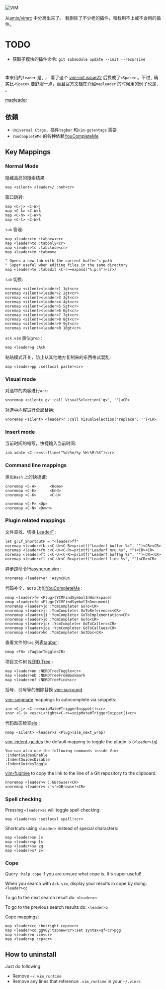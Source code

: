 ![VIM](https://dnp4pehkvoo6n.cloudfront.net/43c5af597bd5c1a64eb1829f011c208f/as/Ultimate%20Vimrc.svg)


从[amix/vimrc](https://github.com/amix/vimrc) 中分离出来了。
我删除了不少老的插件，和我用不上或不会用的插件。


# TODO

- 获取子模块的插件命令: `git submodule update --init --recursive`

# <leader>

本来用的`leader` 是`,` ， 看了这个
[vim-init issue22](https://github.com/skywind3000/vim-init/issues/22)
后换成了`<Space>` 。不过`,` 确实比`<Space>` 要舒服一点，而且官方文档在介绍`mapleader` 
的时候用的例子也是`,` 。

[mapleader](https://vimdoc.sourceforge.net/htmldoc/map.html#mapleader)

## 依赖

- `Universal Ctags`，插件`tagbar` 和`vim-gutentags` 需要
- `YouCompleteMe` 的各种依赖[YouCompleteMe](https://github.com/ycm-core/YouCompleteMe#installation)


## Key Mappings

###  Normal Mode

隐藏高亮的搜索结果:
	
	map <silent> <leader>/ :noh<cr>

窗口跳转:
	
	map <C-j> <C-W>j
	map <C-k> <C-W>k
	map <C-h> <C-W>h
	map <C-l> <C-W>l

`tab` 管理:
	
	map <leader>tn :tabnew<cr>
	map <leader>to :tabonly<cr>
	map <leader>tc :tabclose<cr>
	map <leader>tm :tabmove 
	
	" Opens a new tab with the current buffer's path
	" Super useful when editing files in the same directory
	map <leader>te :tabedit <C-r>=expand("%:p:h")<cr>/

`tab` 切换:

    noremap <silent><leader>1 1gt<cr>
    noremap <silent><leader>2 2gt<cr>
    noremap <silent><leader>3 3gt<cr>
    noremap <silent><leader>4 4gt<cr>
    noremap <silent><leader>5 5gt<cr>
    noremap <silent><leader>6 6gt<cr>
    noremap <silent><leader>7 7gt<cr>
    noremap <silent><leader>8 8gt<cr>
    noremap <silent><leader>9 9gt<cr>
    noremap <silent><leader>0 10gt<cr>

`ack.vim` 类似`grep` :
	
	map <leader>g :Ack 

粘贴模式开关，防止从其他地方复制来的东西格式混乱:
	
	map <leader>pp :setlocal paste!<cr>

### Visual mode 

对选中的内容进行`ack`:

    vnoremap <silent> gv :call VisualSelection('gv', '')<CR>

对选中内容进行全局替换:

    vnoremap <silent> <leader>r :call VisualSelection('replace', '')<CR>

### Insert mode

当前时间的缩写，快捷输入当前时间:

    iab xdate <C-r>=strftime("%d/%m/%y %H:%M:%S")<cr>


### Command line mappings


类似`Bash` 上的快捷键:

    cnoremap <C-A>		<Home>
    cnoremap <C-E>		<End>
    cnoremap <C-K>		<C-U>

    cnoremap <C-P> <Up>
    cnoremap <C-N> <Down>

### Plugin related mappings

文件查找、切换 [LeaderF](https://github.com/Yggdroot/LeaderF) :

    let g:Lf_ShortcutF = "<leader>ff"
    noremap <leader>fb :<C-U><C-R>=printf("Leaderf buffer %s", "")<CR><CR>
    noremap <leader>fm :<C-U><C-R>=printf("Leaderf mru %s", "")<CR><CR>
    noremap <leader>ft :<C-U><C-R>=printf("Leaderf bufTag %s", "")<CR><CR>
    noremap <leader>fl :<C-U><C-R>=printf("Leaderf line %s", "")<CR><CR>

异步跑命令行[asyncrun.vim](https://github.com/skywind3000/asyncrun.vim) :

    nnoremap <leader>ar :AsyncRun 

代码补全、`GOTO` 功能[YouCompleteMe](https://github.com/ycm-core/YouCompleteMe) :

    nmap <leader>fw <Plug>(YCMFindSymbolInWorkspace)
    nmap <leader>fd <Plug>(YCMFindSymbolInDocument)
    nnoremap <leader>jd :YcmCompleter GoTo<CR>
    nnoremap <leader>jr :YcmCompleter GoToReferences<CR>
    nnoremap <leader>ji :YcmCompleter GoToImplementation<CR>
    nnoremap <leader>jd :YcmCompleter GoTo<CR>
    nnoremap <leader>jcr :YcmCompleter GoToCallers<CR>
    nnoremap <leader>jce :YcmCompleter GoToCallees<CR>
    nnoremap <leader>kd :YcmCompleter GetDoc<CR>

查看文件的`tag` 列表[tagbar](https://github.com/preservim/tagbar) :

    nmap <F8> :TagbarToggle<CR>

项目文件树 [NERD Tree](https://github.com/preservim/nerdtree) :

    map <leader>nn :NERDTreeToggle<cr>
    map <leader>nb :NERDTreeFromBookmark 
    map <leader>nf :NERDTreeFind<cr>

括号、引号等的删除替换 [vim-surround](https://github.com/tpope/vim-surround)


[vim-snipmate](https://github.com/garbas/vim-snipmate) mappings to autocomplete via snippets:

    ino <C-j> <C-r>=snipMate#TriggerSnippet()<cr>
    snor <C-j> <esc>i<right><C-r>=snipMate#TriggerSnippet()<cr>

代码动态检查[ale](https://github.com/dense-analysis/ale) :

    nmap <silent> <leader>a <Plug>(ale_next_wrap)

[vim-indent-guides](https://github.com/nathanaelkane/vim-indent-guides) the default mapping to toggle the plugin is (`<leader>ig`)

    You can also use the following commands inside Vim:
    :IndentGuidesEnable
    :IndentGuidesDisable
    :IndentGuidesToggle

[vim-fugitive](https://github.com/tpope/vim-fugitive) to copy the link to the line of a Git repository to the clipboard:
 
    nnoremap <leader>v :.GBrowse!<CR>
    xnoremap <leader>v :'<'>GBrowse!<CR>

### Spell checking

Pressing `<leader>ss` will toggle spell checking:

    map <leader>ss :setlocal spell!<cr>

Shortcuts using `<leader>` instead of special characters:

    map <leader>sn ]s
    map <leader>sp [s
    map <leader>sa zg
    map <leader>s? z=

### Cope

Query `:help cope` if you are unsure what cope is. It's super useful!

When you search with `Ack.vim`, display your results in cope by doing:
`<leader>cc`

To go to the next search result do:
`<leader>n`

To go to the previous search results do:
`<leader>p`

Cope mappings:

    map <leader>cc :botright cope<cr>
    map <leader>co ggVGy:tabnew<cr>:set syntax=qf<cr>pgg
    map <leader>n :cn<cr>
    map <leader>p :cp<cr>


## How to uninstall
Just do following:
* Remove `~/.vim_runtime`
* Remove any lines that reference `.vim_runtime` in your `~/.vimrc`

